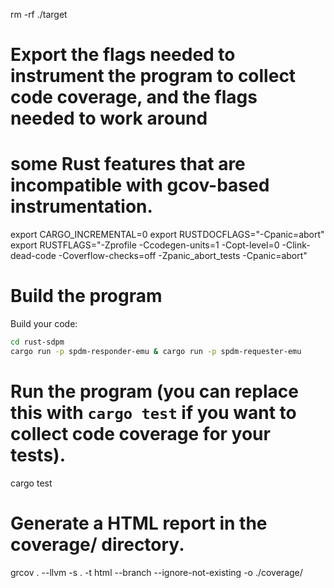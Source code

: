 rm -rf ./target

# Export the flags needed to instrument the program to collect code coverage, and the flags needed to work around
# some Rust features that are incompatible with gcov-based instrumentation.
export CARGO_INCREMENTAL=0
export RUSTDOCFLAGS="-Cpanic=abort"
export RUSTFLAGS="-Zprofile -Ccodegen-units=1 -Copt-level=0 -Clink-dead-code -Coverflow-checks=off -Zpanic_abort_tests -Cpanic=abort"

# Build the program
 Build your code:

   ```bash
   cd rust-sdpm
   cargo run -p spdm-responder-emu & cargo run -p spdm-requester-emu
   ```

# Run the program (you can replace this with `cargo test` if you want to collect code coverage for your tests).
cargo test

# Generate a HTML report in the coverage/ directory.
grcov . --llvm -s . -t html --branch --ignore-not-existing -o ./coverage/

